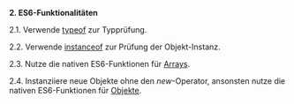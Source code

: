 **2. ES6-Funktionalitäten**

2.1. Verwende [typeof](https://developer.mozilla.org/de/docs/Web/JavaScript/Reference/Operators/typeof) zur Typprüfung.

2.2. Verwende [instanceof](https://developer.mozilla.org/de/docs/Web/JavaScript/Reference/Operators/instanceof) zur Prüfung der Objekt-Instanz.

2.3. Nutze die nativen ES6-Funktionen für [Arrays](https://developer.mozilla.org/de/docs/Web/JavaScript/Reference/Global_Objects/Array).

2.4. Instanziiere neue Objekte ohne den *new*-Operator, ansonsten nutze die nativen ES6-Funktionen für [Objekte](https://developer.mozilla.org/de/docs/Web/JavaScript/Reference/Global_Objects/Object).
